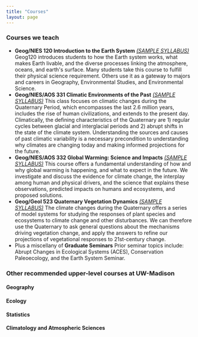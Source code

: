 ```yaml
---
title: "Courses"
layout: page
---
```


### Courses we teach
* **Geog/NIES 120 Introduction to the Earth System**
[*(SAMPLE SYLLABUS)*](http://geography.wisc.edu/courses/syllabi/120_fall.pdf) Geog120 introduces students to how the Earth system works, what makes Earth livable, and the diverse processes linking the atmosphere, oceans, and earth's surface. Many students take this course to fulfill their physical science requirement. Others use it as a gateway to majors and careers in Geography, Environmental Studies, and Environmental Science.
* **Geog/NIES/AOS 331 Climatic Environments of the Past**
[*(SAMPLE SYLLABUS)*](http://geography.wisc.edu/courses/syllabi/331_fall.pdf) This class focuses on climatic changes during the Quaternary Period, which encompasses the last 2.6 million years, includes the rise of human civilizations, and extends to the present day.  Climatically, the defining characteristics of the Quaternary are 1) regular cycles between glacial and interglacial periods and 2) abrupt shifts in the state of the climate system.  Understanding the sources and causes of past climatic variability is a necessary precondition to understanding why climates are changing today and making informed projections for the future.  
* **Geog/NIES/AOS 332 Global Warming: Science and Impacts**
[*(SAMPLE SYLLABUS)*](http://geography.wisc.edu/courses/syllabi/332_spring.pdf) This course offers a fundamental understanding of how and why global warming is happening, and what to expect in the future. We  investigate and discuss the evidence for climate change, the interplay among human and physical drivers, and the science that explains these observations, predicted impacts on humans and ecosystems, and proposed solutions.  
* **Geog/Geol 523 Quaternary Vegetation Dynamics**
[*(SAMPLE SYLLABUS)*](http://geography.wisc.edu/courses/syllabi/523_spring.pdf) The climate changes during the Quaternary offers a series of model systems  for studying the responses of plant species and ecosystems to climate change and other disturbances.  We can therefore use the Quaternary to ask general questions about the mechanisms driving vegetation change, and apply the answers to refine our projections of vegetational responses to 21st-century change.
* Plus a miscellany of **Graduate Seminars** Prior seminar topics include:  Abrupt Changes in Ecological Systems (ACES), Conservation Paleoecology, and the Earth System Seminar.

### Other recommended upper-level courses at UW-Madison
#### Geography
#### Ecology
#### Statistics
#### Climatology and Atmospheric Sciences
